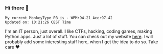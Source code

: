 ### Hi there 👋
<!-- PB START -->
```
My current MonkeyType PB is - WPM:94.21 Acc:97.42
Updated on: 10:21:26 CEST Time
```
<!-- PB END -->
I'm an IT person, just overall. I like CTFs, hacking, coding games, making Python apps. Just a lot of stuff.
You can check out my website [here](https://skill3472.github.io/).
I will probably add some interesting stuff here, when I get the idea to do so. Take care ❤️

